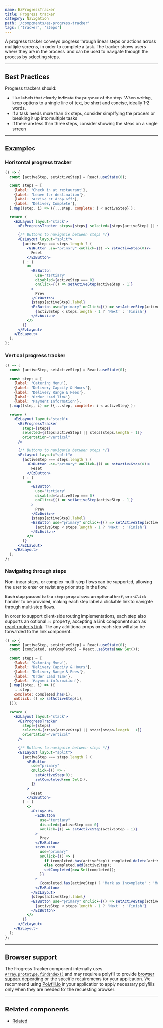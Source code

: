 ```yaml
---
name: EzProgressTracker
title: Progress tracker
category: Navigation
path: '/components/ez-progress-tracker'
tags: ['tracker', 'steps']
---
```


A progress tracker conveys progress through linear steps or actions across multiple screens, in order to complete a task. The tracker shows users where they are in the process, and can be used to navigate through the process by selecting steps.

---

## Best Practices

Progress trackers should:

- Use labels that clearly indicate the purpose of the step. When writing, keep options to a single line of text, be short and concise, ideally 1-2 words.
- If a task needs more than six steps, consider simplifying the process or breaking it up into multiple tasks
- If there are less than three steps, consider showing the steps on a single screen

---

## Examples

### Horizontal progress tracker

```jsx
() => {
  const [activeStep, setActiveStep] = React.useState(0);

  const steps = [
    {label: 'Check in at restaurant'},
    {label: 'Leave for destination'},
    {label: 'Arrive at drop-off'},
    {label: 'Delivery Complete'},
  ].map((step, i) => ({...step, complete: i < activeStep}));

  return (
    <EzLayout layout="stack">
      <EzProgressTracker steps={steps} selected={steps[activeStep] || steps[steps.length - 1]} />

      {/* Buttons to navigatie between steps */}
      <EzLayout layout="split">
        {activeStep === steps.length ? (
          <EzButton use="primary" onClick={() => setActiveStep(0)}>
            Reset
          </EzButton>
        ) : (
          <>
            <EzButton
              use="tertiary"
              disabled={activeStep === 0}
              onClick={() => setActiveStep(activeStep - 1)}
            >
              Prev
            </EzButton>
            {steps[activeStep].label}
            <EzButton use="primary" onClick={() => setActiveStep(activeStep + 1)}>
              {activeStep < steps.length - 1 ? 'Next' : 'Finish'}
            </EzButton>
          </>
        )}
      </EzLayout>
    </EzLayout>
  );
};
```

### Vertical progress tracker

```jsx
() => {
  const [activeStep, setActiveStep] = React.useState(0);

  const steps = [
    {label: 'Catering Menu'},
    {label: 'Delivery Capcity & Hours'},
    {label: 'Delivery Range & Fees'},
    {label: 'Order Lead Time'},
    {label: 'Payment Information'},
  ].map((step, i) => ({...step, complete: i < activeStep}));

  return (
    <EzLayout layout="stack">
      <EzProgressTracker
        steps={steps}
        selected={steps[activeStep] || steps[steps.length - 1]}
        orientation="vertical"
      />

      {/* Buttons to navigatie between steps */}
      <EzLayout layout="split">
        {activeStep === steps.length ? (
          <EzButton use="primary" onClick={() => setActiveStep(0)}>
            Reset
          </EzButton>
        ) : (
          <>
            <EzButton
              use="tertiary"
              disabled={activeStep === 0}
              onClick={() => setActiveStep(activeStep - 1)}
            >
              Prev
            </EzButton>
            {steps[activeStep].label}
            <EzButton use="primary" onClick={() => setActiveStep(activeStep + 1)}>
              {activeStep < steps.length - 1 ? 'Next' : 'Finish'}
            </EzButton>
          </>
        )}
      </EzLayout>
    </EzLayout>
  );
};
```

### Navigating through steps

Non-linear steps, or complex multi-step flows can be supported, allowing the user to enter or revist any prior step in the flow.

Each step passed to the `steps` prop allows an optional `href`, or `onClick` handler to be provided, making each step label a clickable link to navigate through multi-step flows.

In order to support client-side routing implementations, each step also supports an optional `as` property, accepting a Link component such as [react-router's Link](https://reacttraining.com/react-router/web/api/Link). The any additional props on each step will also be forwarded to the link component.

```jsx
() => {
  const [activeStep, setActiveStep] = React.useState(0);
  const [completed, setCompleted] = React.useState(new Set());

  const steps = [
    {label: 'Catering Menu'},
    {label: 'Delivery Capcity & Hours'},
    {label: 'Delivery Range & Fees'},
    {label: 'Order Lead Time'},
    {label: 'Payment Information'},
  ].map((step, i) => ({
    ...step,
    complete: completed.has(i),
    onClick: () => setActiveStep(i),
  }));

  return (
    <EzLayout layout="stack">
      <EzProgressTracker
        steps={steps}
        selected={steps[activeStep] || steps[steps.length - 1]}
        orientation="vertical"
      />

      {/* Buttons to navigatie between steps */}
      <EzLayout layout="split">
        {activeStep === steps.length ? (
          <EzButton
            use="primary"
            onClick={() => {
              setActiveStep(0);
              setCompleted(new Set());
            }}
          >
            Reset
          </EzButton>
        ) : (
          <>
            <EzLayout>
              <EzButton
                use="tertiary"
                disabled={activeStep === 0}
                onClick={() => setActiveStep(activeStep - 1)}
              >
                Prev
              </EzButton>
              <EzButton
                use="primary"
                onClick={() => {
                  if (completed.has(activeStep)) completed.delete(activeStep);
                  else completed.add(activeStep);
                  setCompleted(new Set(completed));
                }}
              >
                {completed.has(activeStep) ? 'Mark as Incomplete' : 'Mark as Complete'}
              </EzButton>
            </EzLayout>
            {steps[activeStep].label}
            <EzButton use="primary" onClick={() => setActiveStep(activeStep + 1)}>
              {activeStep < steps.length - 1 ? 'Next' : 'Finish'}
            </EzButton>
          </>
        )}
      </EzLayout>
    </EzLayout>
  );
};
```

---

## Browser support

The Progress Tracker component internally uses [`Array.prototype.findIndex()`](https://developer.mozilla.org/en-US/docs/Web/JavaScript/Reference/Global_Objects/Array/findIndex) and may require a polyfill to provide [browser support](https://developer.mozilla.org/en-US/docs/Web/JavaScript/Reference/Global_Objects/Array/findIndex#browser_compatibility) depending on the specific requirements for your application. We recommend using [Polyfill.io](https://polyfill.io/v3/) in your application to apply necessary polyfills only when they are needed for the requesting browser.

---

## Related components

- [Related](/components/ez-related)
